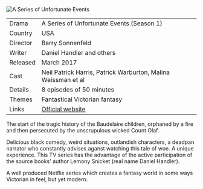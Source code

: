 ![A Series of Unfortunate Events](unfortunate_events_1.jpg)

| | |
|-|-|
Drama|A Series of Unfortunate Events (Season 1)
Country|USA
Director|Barry Sonnenfeld
Writer|Daniel Handler and others
Released|March 2017
Cast|Neil Patrick Harris, Patrick Warburton, Malina Weissman et al
Details|8 episodes of 50 minutes
Themes|Fantastical Victorian fantasy
Links|[Official website](https://www.netflix.com/title/80050008)

The start of the tragic history of the Baudelaire children, orphaned
by a fire and then persecuted by the unscrupulous wicked Count Olaf.

Delicious black comedy, weird situations, outlandish characters,
a deadpan narrator who constantly advises aganst watching this
tale of woe. A unique experience. This TV series has the
advantage of the active participation of the source books'
author Lemony Snicket (real name Daniel
Handler).

A well produced Netflix series which creates a fantasy world
in some ways Victorian in feel, but yet modern.
